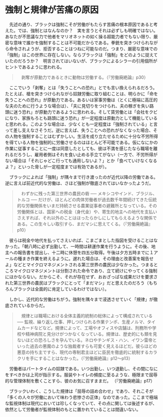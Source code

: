 # 強制と規律が苦痛の原因

　先述の通り、ブラックは強制こそが労働がもたらす苦痛の根本原因であると考えた。では、強制とはなんなのか？　実を言うとそれは必ずしも明確ではない。あなたが不思議な力で他者をマリオネットの如く操る超能力者でもない限り、厳密な意味で誰かを強制することは不可能だからである。拳銃を突きつけられながら命令されようが、拒否することはつねに可能なのだ。つまり、厳密な意味での「強制」はこの世界に存在しない。ならブラックは「強制」をどのように捉えていたのだろうか？　明言されてはいないが、ブラックによるシラーの引用個所がヒントであるように思われる。

>　剥奪が原動力であるときに動物は労働する。（『労働廃絶論』p30）

　ここでいう「剥奪」とは「失うことへの恐れ」とでも言い換えられるだろう。たとえば、槍を突きつけられながら奴隷労働に取り組むことは、明らかに「命を失うことへの恐れ」が原動力である。あるいは家事労働は（とくに極端に高圧的な夫のために行うような場合は）、「夫に見切りをつけられ、夫の稼ぎを失い路頭に迷う恐れ」が原動力であるように思われる。そして賃労働とは「会社をクビになり、家族もろとも路頭に迷う恐れ」が一定程度は原動力として機能していると思われる。このような場合は、少なくとも一定程度は「強制されている」と言って差し支えなさそうだ。逆に言えば、失うことへの恐れがなくなった場合、その人物を強制することはむずかしい。生活を成り立たせるために十分な不労所得を得ている人物を強制的に労働させるのはほとんど不可能である。仮になにかの作業に従事することに一度は同意したとしても、彼は不満を感じたなら職場を離れるだろうし、雇用者側はそれを食い止める手立てがない（一方で、不労所得がない場合は「それじゃどこ行っても通用しないよ？」とか「食べていけなくなるよ？」といった脅しが一定程度までは有効であるが）。

　ブラックによれば「強制」が隅々まで行き渡ったのが近代以降の労働である。逆に言えば前近代的な労働は、さほど強制が徹底されてはいなかったようだ。

>　わずかに残った第三世界の農民の砦 ── メキシコやインド、ブラジル、トルコ ── だけが、ほとんどの肉体労働者が過去数千年間続けてきた伝統的な労働関係をいまだ持続させる農業従事者の避難所となっている。その労働関係とは、国家への税金（身代金）や、寄生的地主への地代を支払いさえすれば、それ以外のことはほったらかしにしてもらえるような関係である。この生々しい取引すら、まだマシに思えてくる。（『労働廃絶論』p10）

　彼らは税金や地代を払ってさえいれば、こまごまとした指図を受けることはなかった。「朝八時に必ず出勤して、一時間は耕運作業を行うように。その後、地主への報告書を提出し、十二時に休憩を四五分取得。午後は夕方五時までに１アールの種まき作業を終えるように。遅れた場合は、その理由と改善案を報告せよ」などとマイクロマネジメントされる第三世界の農民は少なかった。つまるところマイクロマネジメントは分割された命令であり、立て続けにやってくる強制にほかならない。だからこそ、それが存在せず、おおざっぱな成果だけを要求された第三世界の農民はブラックにとって「まだマシ」だと思えたのだろう（もちろんブラックは全面的に肯定しているわけではない）。

　しかし、近代的な労働はちがう。強制を隅々まで浸透させていく「規律」が徹底されているからだ。

>　規律とは職場における全体主義的統制の総体によって構成されている ── 監視、繰り返し仕事、押しつけられる作業テンポ、生産ノルマ、タイムカードなどなど。規律によって、工場やオフィスや店舗は、刑務所や学校や精神病院と見分けがつかなくなっている。規律は、歴史的にも類を見ないほどの恐ろしさを孕んでいる。ネロやチンギス・ハン、イワン雷帝といった過去の悪魔のような独裁者すらも可愛く見えるほどだ。彼らほどの悪意の持ち主ですら、現代の専制君主ほどに臣民を徹底的に統制するカラクリを手にすることはなかった。（『労働廃絶論』p12～p13）

　労働者はパートタイムの奴隷である。いつ出勤し、いつ退勤し、その間になにをすべきかは上司が指示する。服装やトイレの頻度に至るような、極限まで屈辱的な管理体制を敷くことすら、彼のお気に召すままだ。
（『労働廃絶論』p17）

　ブラックいわく、こうした規律は「屈辱の詰め合わせ」であり、それこそが「多くの人々が労働において味わう悲惨さの正体」なのであった。ここまで極端な監視体制は現代においては珍しくなっていて、その点に関しては後述するが、依然として労働者が監視体制のもとに置かれていることは間違いない。